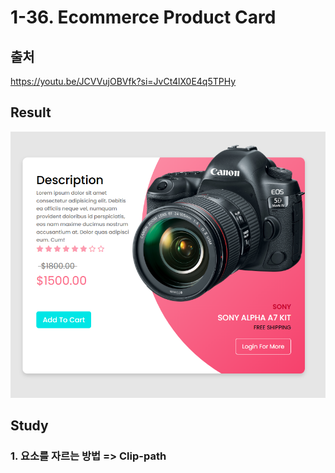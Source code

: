 # 1-36. Ecommerce Product Card

## 출처

https://youtu.be/JCVVujOBVfk?si=JvCt4lX0E4q5TPHy

## Result

<img src="result.png">

## Study

### 1. 요소를 자르는 방법 => Clip-path
